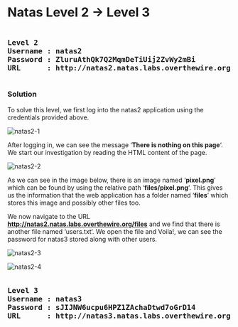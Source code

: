 # Natas Level 2 → Level 3
<pre><h3><b>Level 2
Username : natas2
Password : ZluruAthQk7Q2MqmDeTiUij2ZvWy2mBi
URL      : http://natas2.natas.labs.overthewire.org</b></h3></pre>
### Solution

To solve this level, we first log into the natas2 application using the credentials provided above.

![natas2-1](https://securitytimes.files.wordpress.com/2017/06/7-10-2017-2-12-13-pm.png?w=663)

After logging in, we can see the message ‘**There is nothing on this page**‘. We start our investigation by reading the HTML content of the page.

![natas2-2](https://securitytimes.files.wordpress.com/2017/06/7-10-2017-2-12-59-pm.png?w=663)

As we can see in the image below, there is an image named ‘**pixel.png**’ which can be found by using the relative path ‘**files/pixel.png**‘. This gives us the information that the web application has a folder named ‘**files**’ which stores this image and possibly other files too.

We now navigate to the URL **http://natas2.natas.labs.overthewire.org/files** and we find that there is another file named ‘users.txt‘. We open the file and Voila!, we can see the password for natas3 stored along with other users.

![natas2-3](https://securitytimes.files.wordpress.com/2017/06/7-10-2017-2-13-52-pm.png)

![natas2-4](https://securitytimes.files.wordpress.com/2017/06/7-10-2017-2-14-12-pm.png)

<pre><h3><b>Level 3
Username : natas3
Password : sJIJNW6ucpu6HPZ1ZAchaDtwd7oGrD14
URL      : http://natas3.natas.labs.overthewire.org</b></h3></pre>
